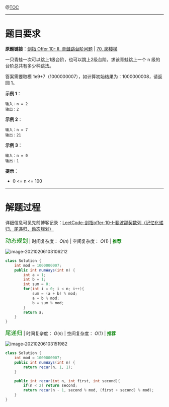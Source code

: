 @[TOC](目录)

***

# 题目要求

**原题链接**：[剑指 Offer 10- II. 青蛙跳台阶问题](https://leetcode-cn.com/problems/qing-wa-tiao-tai-jie-wen-ti-lcof/) | [70. 爬楼梯](https://leetcode-cn.com/problems/climbing-stairs/)

一只青蛙一次可以跳上1级台阶，也可以跳上2级台阶。求该青蛙跳上一个 n 级的台阶总共有多少种跳法。

答案需要取模 1e9+7（1000000007），如计算初始结果为：1000000008，请返回 1。

**示例 1**：

```
输入：n = 2
输出：2
```


**示例 2**：

```
输入：n = 7
输出：21
```


**示例 3**：

```
输入：n = 0
输出：1
```


**提示**：

- 0 <= n <= 100


***

# 解题过程

详细信息可见先前博客记录：[LeetCode-剑指offer-10-I-斐波那契数列（记忆化递归、尾递归、动态规划）](https://blog.csdn.net/qyb19970829/article/details/113706262)

<font color=green size=4>动态规划</font> | 时间复杂度： $O(n)$ | 空间复杂度： $O(1)$ | <font color=green>**推荐**</font>

![image-20210206103106212](https://gitee.com/qiangyuanbao/MyBlogPic/raw/master/img/image-20210206103106212.png)

```java
class Solution {
    int mod = 1000000007;
    public int numWays(int n) {
        int a = 1;
        int b = 1;
        int sum = 0;
        for(int i = 0; i < n; i++){
            sum = (a + b) % mod;
            a = b % mod;
            b = sum % mod;
        }
        return a;
    }
}
```

<font color=green size=4>尾递归</font> | 时间复杂度： $O(n)$ | 空间复杂度： $O(1)$ | <font color=green>**推荐**</font>

![image-20210206103151982](https://gitee.com/qiangyuanbao/MyBlogPic/raw/master/img/image-20210206103151982.png)

```java
class Solution {
    int mod = 1000000007;
    public int numWays(int n) {
        return recur(n, 1, 1);
    }

    public int recur(int n, int first, int second){
        if(n < 2) return second;
        return recur(n - 1, second % mod, (first + second) % mod);
    }
}
```

